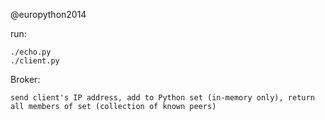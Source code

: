 @europython2014


run:

    ./echo.py
    ./client.py


Broker:

    send client's IP address, add to Python set (in-memory only), return all members of set (collection of known peers)



